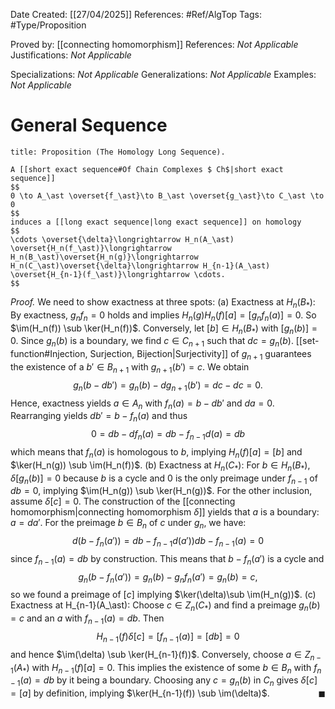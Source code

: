 <div class="topSpace"></div>

Date Created: [[27/04/2025]]
References: #Ref/AlgTop 
Tags: #Type/Proposition

Proved by: [[connecting homomorphism]]
References: <i>Not Applicable</i>
Justifications: <i>Not Applicable</i>

Specializations: <i>Not Applicable</i>
Generalizations: <i>Not Applicable</i>
Examples: <i>Not Applicable</i>

# General Sequence

``` ad-Proposition
title: Proposition (The Homology Long Sequence).

A [[short exact sequence#Of Chain Complexes $ Ch$|short exact sequence]]
$$
0 \to A_\ast \overset{f_\ast}\to B_\ast \overset{g_\ast}\to C_\ast \to 0
$$
induces a [[long exact sequence|long exact sequence]] on homology
$$
\cdots \overset{\delta}\longrightarrow H_n(A_\ast) \overset{H_n(f_\ast)}\longrightarrow H_n(B_\ast)\overset{H_n(g)}\longrightarrow H_n(C_\ast)\overset{\delta}\longrightarrow H_{n-1}(A_\ast) \overset{H_{n-1}(f_\ast)}\longrightarrow \cdots.
$$
```
*Proof.*
We need to show exactness at three spots:
(a) Exactness at $H_n(B_\ast)$: By exactness, $g_nf_n=0$ holds and implies $H_n(g)H_n(f)[a]=[g_nf_n(a)]=0$. So $\im(H_n(f)) \sub \ker(H_n(f))$. Conversely, let $[b] \in H_n(B_\ast)$ with $[g_n(b)]=0$. Since $g_n(b)$ is a boundary, we find $c \in C_{n+1}$ such that $dc=g_n(b)$. [[set-function#Injection, Surjection, Bijection|Surjectivity]] of $g_{n+1}$ guarantees the existence of a $b' \in B_{n+1}$ with $g_{n+1}(b')=c$. We obtain
$$
g_n(b-db')=g_n(b)-dg_{n+1}(b')=dc-dc=0.
$$
Hence, exactness yields $a \in A_n$ with $f_n(a)=b-db'$ and $da=0$. Rearranging yields $db'=b-f_n(a)$ and thus
$$
0 = db-df_n(a)=db-f_{n-1}d(a)=db
$$
which means that $f_n(a)$ is homologous to $b$, implying $H_n(f)[a]=[b]$ and $\ker(H_n(g)) \sub \im(H_n(f))$.
(b) Exactness at $H_n(C_\ast)$: For $b \in H_n(B_\ast)$, $\delta [g_n(b)]=0$ because $b$ is a cycle and $0$ is the only preimage under $f_{n-1}$ of $db=0$, implying $\im(H_n(g)) \sub \ker(H_n(g))$.
For the other inclusion, assume $\delta[c]=0$. The construction of the [[connecting homomorphism|connecting homomorphism $\delta$]] yields that $a$ is a boundary: $a=da'$.  For the preimage $b \in B_n$ of $c$ under $g_n$, we have:
$$
d(b-f_n(a'))=db-f_{n-1}d(a'))db-f_{n-1}(a)=0
$$
since $f_{n-1}(a)=db$ by construction. This means that $b-f_n(a')$ is a cycle and
$$
g_n(b-f_n(a'))=g_n(b)-g_nf_n(a')=g_n(b)=c,
$$
so we found a preimage of $[c]$ implying $\ker(\delta)\sub \im(H_n(g))$.
(c) Exactness at H_{n-1}(A_\ast):
Choose $c \in Z_n(C_\ast)$ and find a preimage $g_n(b)=c$ and an $a$ with $f_{n-1}(a)=db$. Then
$$
H_{n-1}(f)\delta[c]=[f_{n-1}(a)]=[db]=0
$$
and hence $\im(\delta) \sub \ker(H_{n-1}(f))$.
Conversely, choose $a \in Z_{n-1}(A_\ast)$ with $H_{n-1}(f)[a]=0$. This implies the existence of some $b \in B_n$ with $f_{n-1}(a)=db$ by it being a boundary. Choosing any $c = g_n(b)$ in $C_n$ gives $\delta[c]=[a]$ by definition, implying $\ker(H_{n-1}(f)) \sub \im(\delta)$.
<span style="float:right;">$\blacksquare$</span>


